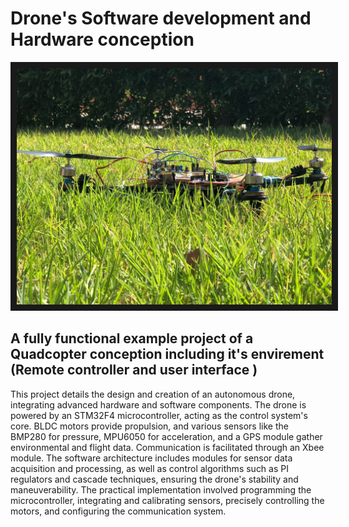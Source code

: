 # Drone's Software development and Hardware conception 

<img src= "Prototype.jpg" border="10"/>

## A fully functional example project of a Quadcopter conception including it's envirement (Remote controller and user interface )
This project details the design and creation of an autonomous drone, integrating advanced hardware and software components.
The drone is powered by an STM32F4 microcontroller, acting as the control system's core. BLDC motors provide propulsion,
and various sensors like the BMP280 for pressure, MPU6050 for acceleration, and a GPS module gather environmental and flight data. Communication is facilitated through an Xbee module.
The software architecture includes modules for sensor data acquisition and processing, as well as control algorithms such as PI regulators and cascade techniques,
ensuring the drone's stability and maneuverability. The practical implementation involved programming the microcontroller,
integrating and calibrating sensors, precisely controlling the motors, and configuring the communication system.
